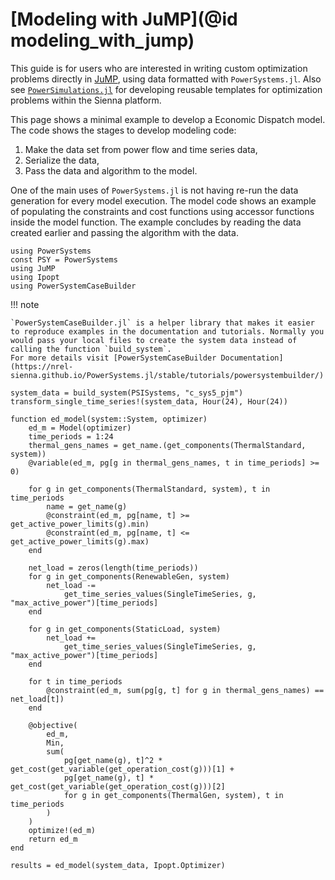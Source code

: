 # [Modeling with JuMP](@id modeling_with_jump)

This guide is for users who are interested in writing custom optimization problems directly in [JuMP](https://jump.dev/JuMP.jl/stable/), using data formatted with `PowerSystems.jl`. 
Also see [`PowerSimulations.jl`](https://nrel-sienna.github.io/PowerSimulations.jl/stable/) for developing reusable templates for optimization problems within the Sienna platform.

This page shows a minimal example to develop a Economic Dispatch model. The code shows the stages to develop modeling code:

 1. Make the data set from power flow and time series data,
 2. Serialize the data,
 3. Pass the data and algorithm to the model.

One of the main uses of `PowerSystems.jl` is not having re-run the data generation for every model execution. The model code shows an example of populating the constraints and cost functions using accessor functions inside the model function. The example concludes by reading the data created earlier and passing the algorithm with the data.

```@repl using_jump
using PowerSystems
const PSY = PowerSystems
using JuMP
using Ipopt
using PowerSystemCaseBuilder
```

!!! note
    
    `PowerSystemCaseBuilder.jl` is a helper library that makes it easier to reproduce examples in the documentation and tutorials. Normally you would pass your local files to create the system data instead of calling the function `build_system`.
    For more details visit [PowerSystemCaseBuilder Documentation](https://nrel-sienna.github.io/PowerSystems.jl/stable/tutorials/powersystembuilder/)

```@repl using_jump
system_data = build_system(PSISystems, "c_sys5_pjm")
transform_single_time_series!(system_data, Hour(24), Hour(24))

function ed_model(system::System, optimizer)
    ed_m = Model(optimizer)
    time_periods = 1:24
    thermal_gens_names = get_name.(get_components(ThermalStandard, system))
    @variable(ed_m, pg[g in thermal_gens_names, t in time_periods] >= 0)

    for g in get_components(ThermalStandard, system), t in time_periods
        name = get_name(g)
        @constraint(ed_m, pg[name, t] >= get_active_power_limits(g).min)
        @constraint(ed_m, pg[name, t] <= get_active_power_limits(g).max)
    end

    net_load = zeros(length(time_periods))
    for g in get_components(RenewableGen, system)
        net_load -=
            get_time_series_values(SingleTimeSeries, g, "max_active_power")[time_periods]
    end

    for g in get_components(StaticLoad, system)
        net_load +=
            get_time_series_values(SingleTimeSeries, g, "max_active_power")[time_periods]
    end

    for t in time_periods
        @constraint(ed_m, sum(pg[g, t] for g in thermal_gens_names) == net_load[t])
    end

    @objective(
        ed_m,
        Min,
        sum(
            pg[get_name(g), t]^2 * get_cost(get_variable(get_operation_cost(g)))[1] +
            pg[get_name(g), t] * get_cost(get_variable(get_operation_cost(g)))[2]
            for g in get_components(ThermalGen, system), t in time_periods
        )
    )
    optimize!(ed_m)
    return ed_m
end

results = ed_model(system_data, Ipopt.Optimizer)
```
